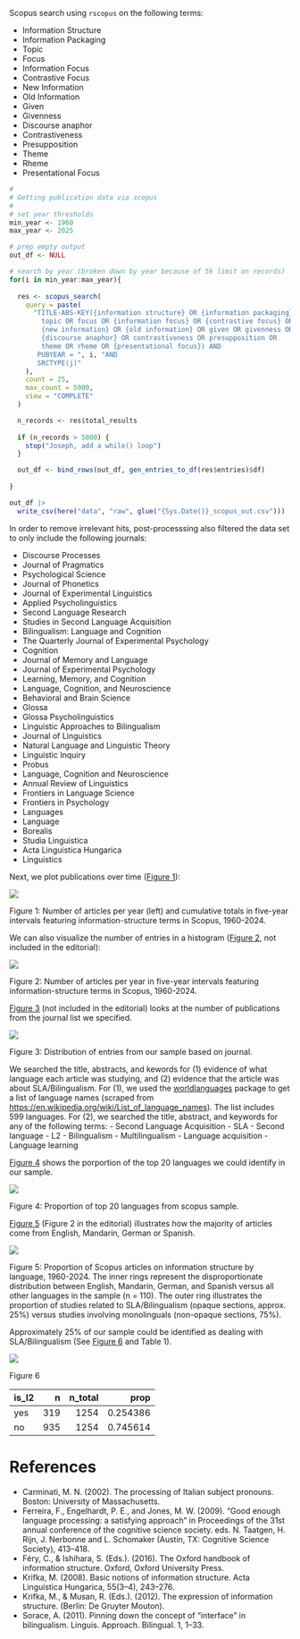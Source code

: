 

Scopus search using `rscopus` on the following terms:

- Information Structure
- Information Packaging
- Topic
- Focus
- Information Focus
- Contrastive Focus
- New Information
- Old Information
- Given
- Givenness
- Discourse anaphor
- Contrastiveness
- Presupposition
- Theme
- Rheme
- Presentational Focus

``` r
#
# Getting publication data via scopus
#
# set year thresholds
min_year <- 1960
max_year <- 2025

# prep empty output    
out_df <- NULL

# search by year (broken down by year because of 5k limit on records)
for(i in min_year:max_year){
  
  res <- scopus_search(
    query = paste(
      "TITLE-ABS-KEY({information structure} OR {information packaging} OR 
        topic OR focus OR {information focus} OR {contrastive focus} OR
        {new information} OR {old information} OR given OR givenness OR 
        {discourse anaphor} OR contrastiveness OR presupposition OR 
        theme OR rheme OR {presentational focus}) AND 
       PUBYEAR = ", i, "AND 
       SRCTYPE(j)"
    ),
    count = 25,
    max_count = 5000, 
    view = "COMPLETE"
  )

  n_records <- res$total_results
  
  if (n_records > 5000) {
    stop("Joseph, add a while() loop")
  }

  out_df <- bind_rows(out_df, gen_entries_to_df(res$entries)$df)
  
}

out_df |> 
  write_csv(here("data", "raw", glue("{Sys.Date()}_scopus_out.csv")))
```

In order to remove irrelevant hits, post-processsing also filtered the
data set to only include the following journals:

- Discourse Processes
- Journal of Pragmatics
- Psychological Science
- Journal of Phonetics
- Journal of Experimental Linguistics
- Applied Psycholinguistics
- Second Language Research
- Studies in Second Language Acquisition
- Bilingualism: Language and Cognition
- The Quarterly Journal of Experimental Psychology
- Cognition
- Journal of Memory and Language
- Journal of Experimental Psychology
- Learning, Memory, and Cognition
- Language, Cognition, and Neuroscience
- Behavioral and Brain Science
- Glossa
- Glossa Psycholinguistics
- Linguistic Approaches to Bilingualism
- Journal of Linguistics
- Natural Language and Linguistic Theory
- Linguistic Inquiry
- Probus
- Language, Cognition and Neuroscience
- Annual Review of Linguistics
- Frontiers in Language Science
- Frontiers in Psychology
- Languages
- Language
- Borealis
- Studia Linguistica
- Acta Linguistica Hungarica
- Linguistics

Next, we plot publications over time
(<a href="#fig-line-graph" class="quarto-xref">Figure 1</a>):

<div id="fig-line-graph">

![](README_files/figure-commonmark/fig-line-graph-1.png)

Figure 1: Number of articles per year (left) and cumulative totals in
five-year intervals featuring information-structure terms in Scopus,
1960-2024.

</div>

We can also visualize the number of entries in a histogram
(<a href="#fig-bar-graph" class="quarto-xref">Figure 2</a>, not included
in the editorial):

<div id="fig-bar-graph">

![](README_files/figure-commonmark/fig-bar-graph-1.png)

Figure 2: Number of articles per year in five-year intervals featuring
information-structure terms in Scopus, 1960-2024.

</div>

<a href="#fig-journals" class="quarto-xref">Figure 3</a> (not included
in the editorial) looks at the number of publications from the journal
list we specified.

<div id="fig-journals">

![](README_files/figure-commonmark/fig-journals-1.png)

Figure 3: Distribution of entries from our sample based on journal.

</div>

We searched the title, abstracts, and kewords for (1) evidence of what
language each article was studying, and (2) evidence that the article
was about SLA/Bilingualism. For (1), we used the
[worldlanguages](https://www.jvcasillas.com/worldlanguages) package to
get a list of language names (scraped from
https://en.wikipedia.org/wiki/List_of_language_names). The list includes
599 languages. For (2), we searched the title, abstract, and keywords
for any of the following terms: - Second Language Acquisition - SLA -
Second language - L2 - Bilingualism - Multilingualism - Language
acquisition - Language learning

<a href="#fig-langs" class="quarto-xref">Figure 4</a> shows the
porportion of the top 20 languages we could identify in our sample.

<div id="fig-langs">

![](README_files/figure-commonmark/fig-langs-1.png)

Figure 4: Proportion of top 20 languages from scopus sample.

</div>

<a href="#fig-donut" class="quarto-xref">Figure 5</a> (Figure 2 in the
editorial) illustrates how the majority of articles come from English,
Mandarin, German or Spanish.

<div id="fig-donut">

![](README_files/figure-commonmark/fig-donut-1.png)

Figure 5: Proportion of Scopus articles on information structure by
language, 1960-2024. The inner rings represent the disproportionate
distribution between English, Mandarin, German, and Spanish versus all
other languages in the sample (n = 110). The outer ring illustrates the
proportion of studies related to SLA/Bilingualism (opaque sections,
approx. 25%) versus studies involving monolinguals (non-opaque sections,
75%).

</div>

Approximately 25% of our sample could be identified as dealing with
SLA/Bilingualism (See
<a href="#fig-l2-prevalence" class="quarto-xref">Figure 6</a> and Table
1).

<div id="fig-l2-prevalence">

<img src="README_files/figure-commonmark/fig-l2-prevalence-1.png"
id="fig-l2-prevalence" />

Figure 6

</div>

| is_l2 |   n | n_total |     prop |
|:------|----:|--------:|---------:|
| yes   | 319 |    1254 | 0.254386 |
| no    | 935 |    1254 | 0.745614 |

# References

- Carminati, M. N. (2002). The processing of Italian subject pronouns.
  Boston: University of Massachusetts.
- Ferreira, F., Engelhardt, P. E., and Jones, M. W. (2009). “Good enough
  language processing: a satisfying approach” in Proceedings of the 31st
  annual conference of the cognitive science society. eds. N.
  Taatgen, H. Rijn, J. Nerbonne and L. Schomaker (Austin, TX: Cognitive
  Science Society), 413–418.
- Féry, C., & Ishihara, S. (Eds.). (2016). The Oxford handbook of
  information structure. Oxford, Oxford University Press.
- Krifka, M. (2008). Basic notions of information structure. Acta
  Linguistica Hungarica, 55(3–4), 243–276.
- Krifka, M., & Musan, R. (Eds.). (2012). The expression of information
  structure. (Berlin: De Gruyter Mouton).
- Sorace, A. (2011). Pinning down the concept of “interface” in
  bilingualism. Linguis. Approach. Bilingual. 1, 1–33.
